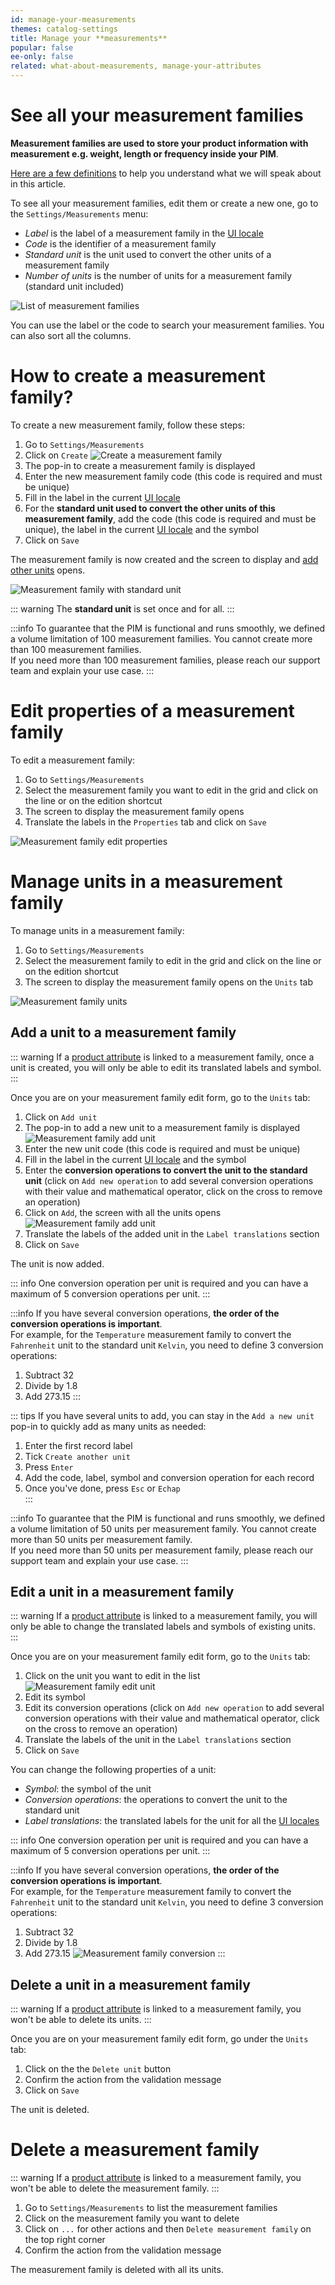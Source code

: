 ```yaml
---
id: manage-your-measurements
themes: catalog-settings
title: Manage your **measurements**
popular: false
ee-only: false
related: what-about-measurements, manage-your-attributes
---
```


# See all your measurement families

**Measurement families are used to store your product information with measurement e.g. weight, length or frequency inside your PIM**.    

[Here are a few definitions](what-about-measurements.html) to help you understand what we will speak about in this article.

To see all your measurement families, edit them or create a new one, go to the `Settings/Measurements` menu:
- *Label* is the label of a measurement family in the [UI locale](manage-your-account.html#your-interface-default-language)
- *Code* is the identifier of a measurement family
- *Standard unit* is the unit used to convert the other units of a measurement family
- *Number of units* is the number of units for a measurement family (standard unit included)

![List of measurement families](../img/Settings_Measurement_Families.png)

You can use the label or the code to search your measurement families. You can also sort all the columns.

# How to create a measurement family?

To create a new measurement family, follow these steps:
1.  Go to `Settings/Measurements`
1.  Click on `Create`
![Create a measurement family](../img/Settings_Measurement_Families_Create.png)
1.  The pop-in to create a measurement family is displayed
1.  Enter the new measurement family code (this code is required and must be unique)
1.  Fill in the label in the current [UI locale](manage-your-account.html#your-interface-default-language)
1.  For the **standard unit used to convert the other units of this measurement family**, add the code (this code is required and must be unique), the label in the current [UI locale](manage-your-account.html#your-interface-default-language) and the symbol
1.  Click on `Save`

The measurement family is now created and the screen to display and [add other units](#manage-units-in-a-measurement-family) opens.

![Measurement family with standard unit](../img/Settings_Measurement_Families_Standard_Unit.png)

::: warning
The **standard unit** is set once and for all.
:::

:::info
To guarantee that the PIM is functional and runs smoothly, we defined a volume limitation of 100 measurement families. You cannot create more than 100 measurement families.  
If you need more than 100 measurement families, please reach our support team and explain your use case.
:::

# Edit properties of a measurement family
To edit a measurement family:
1.  Go to `Settings/Measurements`
2.  Select the measurement family you want to edit in the grid and click on the line or on the edition shortcut
3.  The screen to display the measurement family opens
4.  Translate the labels in the `Properties` tab and click on `Save`

![Measurement family edit properties](../img/Settings_Measurement_Families_Properties.png)

# Manage units in a measurement family
To manage units in a measurement family:
1.  Go to `Settings/Measurements`
2.  Select the measurement family to edit in the grid and click on the line or on the edition shortcut
3.  The screen to display the measurement family opens on the `Units` tab

![Measurement family units](../img/Settings_Measurement_Families_Units.png)

## Add a unit to a measurement family
::: warning
If a [product attribute](manage-your-attributes.html#create-an-attribute) is linked to a measurement family, once a unit is created, you will only be able to edit its translated labels and symbol.
:::

Once you are on your measurement family edit form, go to the `Units` tab:
1.  Click on `Add unit`
1.  The pop-in to add a new unit to a measurement family is displayed
![Measurement family add unit](../img/Settings_Measurement_Families_Add_Unit.png)
1.  Enter the new unit code (this code is required and must be unique)
1.  Fill in the label in the current [UI locale](manage-your-account.html#your-interface-default-language) and the symbol
1.  Enter the **conversion operations to convert the unit to the standard unit** (click on `Add new operation` to add several conversion operations with their value and mathematical operator, click on the cross to remove an operation)
1.  Click on `Add`, the screen with all the units opens
![Measurement family add unit](../img/Settings_Measurement_Families_Add_Unit_Labels.png)
1.  Translate the labels of the added unit in the `Label translations` section
1.  Click on `Save`

The unit is now added.

::: info
One conversion operation per unit is required and you can have a maximum of 5 conversion operations per unit.
:::

:::info
If you have several conversion operations, **the order of the conversion operations is important**.  
For example, for the `Temperature` measurement family to convert the `Fahrenheit` unit to the standard unit `Kelvin`, you need to define 3 conversion operations:
1. Subtract 32
2. Divide by 1.8
3. Add 273.15
:::

::: tips
If you have several units to add, you can stay in the `Add a new unit` pop-in to quickly add as many units as needed:
1. Enter the first record label
1. Tick `Create another unit`
1. Press `Enter`
1. Add the code, label, symbol and conversion operation for each record
1. Once you've done, press `Esc` or `Echap`   
:::

:::info
To guarantee that the PIM is functional and runs smoothly, we defined a volume limitation of 50 units per measurement family. You cannot create more than 50 units per measurement family.  
If you need more than 50 units per measurement family, please reach our support team and explain your use case.
:::

## Edit a unit in a measurement family
::: warning
If a [product attribute](manage-your-attributes.html#create-an-attribute) is linked to a measurement family, you will only be able to change the translated labels and symbols of existing units.
:::

Once you are on your measurement family edit form, go to the `Units` tab:
1.  Click on the unit you want to edit in the list
![Measurement family edit unit](../img/Settings_Measurement_Families_Edit_Unit.png)
1.  Edit its symbol
1.  Edit its conversion operations (click on `Add new operation` to add several conversion operations with their value and mathematical operator, click on the cross to remove an operation)
1.  Translate the labels of the unit in the `Label translations` section
1.  Click on `Save`

You can change the following properties of a unit:
- *Symbol*: the symbol of the unit
- *Conversion operations*: the operations to convert the unit to the standard unit
- *Label translations*: the translated labels for the unit for all the [UI locales](manage-your-account.html#your-interface-default-language)

::: info
One conversion operation per unit is required and you can have a maximum of 5 conversion operations per unit.
:::

:::info
If you have several conversion operations, **the order of the conversion operations is important**.  
For example, for the `Temperature` measurement family to convert the `Fahrenheit` unit to the standard unit `Kelvin`, you need to define 3 conversion operations:
1. Subtract 32
2. Divide by 1.8
3. Add 273.15
![Measurement family conversion](../img/Settings_Measurement_Families_Conversion.png)
:::

## Delete a unit in a measurement family
::: warning
If a [product attribute](manage-your-attributes.html#create-an-attribute) is linked to a measurement family, you won't be able to delete its units.
:::

Once you are on your measurement family edit form, go under the `Units` tab:
1.  Click on the the `Delete unit` button
1.  Confirm the action from the validation message
1.  Click on `Save`

The unit is deleted.

# Delete a measurement family
::: warning
If a [product attribute](manage-your-attributes.html#create-an-attribute) is linked to a measurement family, you won't be able to delete the measurement family.
:::

1. Go to `Settings/Measurements` to list the measurement families
1. Click on the measurement family you want to delete
1. Click on `...` for other actions and then `Delete measurement family` on the top right corner
1. Confirm the action from the validation message

The measurement family is deleted with all its units.

